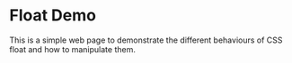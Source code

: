 # Float Demo
This is a simple web page to demonstrate the different behaviours of CSS float and how to manipulate them.